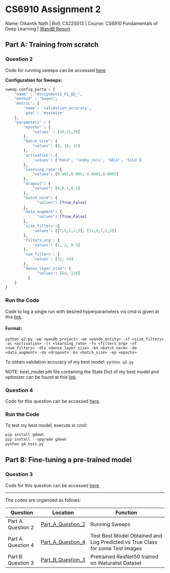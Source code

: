# CS6910 Assignment 2
Name: Oikantik Nath | Roll: CS22S013 | Course: CS6910 Fundamentals of Deep Learning | [WandB Report](https://wandb.ai/dl_research/Testing/reports/CS6910-Assignment-2--VmlldzozOTQ4OTQ0?accessToken=2tquusi34lylzkeg6anhqvij3zsl2t25yfmo9h0jnec7i8ejhz3xhh11l5rga40q)

## Part A: Training from scratch
### Question 2
Code for running sweeps can be accessed [here](https://github.com/oikn2018/CS6910_assignment_2/blob/main/PartA/q2_sweep.py).

**Configuration for Sweeps:**

```python
sweep_config_parta = {
    "name" : "Assignment2_P1_Q2_",
    "method" : "bayes",
    'metric': {
        'name': 'validation_accuracy',
        'goal': 'maximize'
    },
    "parameters" : {
        "epochs" : {
            "values" : [10,15,20]
        },
        "batch_size": {
            "values": [8, 16, 32]
        },
        'activation': {
            'values': ['ReLU', 'leaky_relu', 'GELU', 'SiLU']
        },
        'learning_rate':{
            "values": [0.001,0.005, 0.0001,0.0005]
        },
        "dropout": {
            "values": [0,0.1,0.2]
        },
        "batch_norm": {
              "values": [True,False]
        },
        "data_augment": {
              "values": [True,False]
        },
        'size_filters':{
            'values': [[7,5,5,3,3], [11,9,7,5,3]]
        },
        'filters_org': {
            'values': [1, 2, 0.5]
        },
        'num_filters': {
            'values': [32, 64]
        },
        "dense_layer_size": {
              "values": [64, 128]
          }        
    }
}
```

### Run the Code
Code to log a single run with desired hyperparameters vis cmd is given at this [link](https://github.com/oikn2018/CS6910_assignment_2/blob/main/PartA/q2.py).

#### Format: 
`python q2.py -wp <wandb_project> -we <wandb_entity> -sf <size_filters> -ac <activation> -lr <learning_rate> -fo <filters_org> -nf <num_filters> -dls <dense_layer_size> -bn <batch_norm> -da <data_augment> -do <dropout> -bs <batch_size> -ep <epochs>`

To obtain validation accuracy of my best model: 
`python q2.py`

NOTE: 
best_model.pth file containing the State Dict of my best model and optimizer can be found at this [link](https://drive.google.com/uc?id=1-yEMoh5h3DHms7LD_ot7hpMbB9Xymyk2&export=download)

### Question 4
Code for this question can be accessed [here](https://github.com/oikn2018/CS6910_assignment_2/blob/main/PartA/q4_test.py).

### Run the Code
To test my best model, execute in cmd: 
```python
pip install gdown
pip install --upgrade gdown
python q4_test.py
```

## Part B: Fine-tuning a pre-trained model
### Question 3
Code for this question can be accessed [here](https://github.com/oikn2018/CS6910_assignment_2/blob/main/PartB/a2_partB_pretrained.ipynb).

---
The codes are organized as follows:

| Question | Location | Function | 
|----------|----------|----------|
| Part A Question 2 | [Part_A_Question_2](https://github.com/oikn2018/CS6910_assignment_2/blob/main/PartA/q2_sweep.py) | Running Sweeps | 
| Part A Question 4 | [Part_A_Question_4](https://github.com/oikn2018/CS6910_assignment_2/blob/main/PartA/q4_test.py) | Test Best Model Obtained and Log Predicted vs True Class for some Test Images |
| Part B Question 3 | [Part_B_Question_3](https://github.com/oikn2018/CS6910_assignment_2/blob/main/PartB/a2_partB_pretrained.ipynb) | Pretrained ResNet50 trained on iNaturalist Dataset | 


